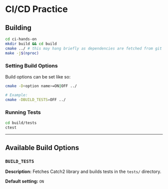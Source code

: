# CI/CD Practice
## Building
```sh
cd ci-hands-on
mkdir build && cd build
cmake ../ # this may hang briefly as dependencies are fetched from git
make -j$(nproc)
```

### Setting Build Options
Build options can be set like so:
```sh
cmake -D<option name>=ON|OFF ../

# Example:
cmake -DBUILD_TESTS=OFF ../
```

### Running Tests
```sh
cd build/tests
ctest
```

---

## Available Build Options
### `BUILD_TESTS`
**Description:** Fetches Catch2 library and builds tests in the `tests/` directory.

**Default setting:** `ON`
